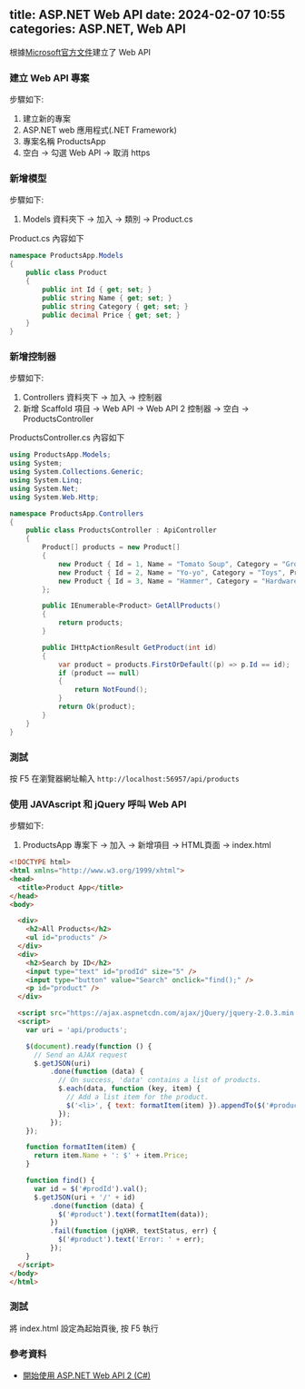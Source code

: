 title: ASP.NET Web API
date: 2024-02-07 10:55
categories: ASP.NET, Web API
----------------------------------

根據[Microsoft官方文件](https://learn.microsoft.com/zh-tw/aspnet/web-api/overview/getting-started-with-aspnet-web-api/tutorial-your-first-web-api)建立了 Web API

### 建立 Web API 專案

步驟如下: 

1. 建立新的專案
2. ASP.NET web 應用程式(.NET Framework)
3. 專案名稱 ProductsApp
4. 空白 -> 勾選 Web API -> 取消 https

### 新增模型

步驟如下: 

1. Models 資料夾下 -> 加入 -> 類別 -> Product.cs

Product.cs 內容如下

``` cs
namespace ProductsApp.Models
{
    public class Product
    {
        public int Id { get; set; }
        public string Name { get; set; }
        public string Category { get; set; }
        public decimal Price { get; set; }
    }
}
```

### 新增控制器

步驟如下: 

1. Controllers 資料夾下 -> 加入 -> 控制器 
2. 新增 Scaffold 項目 -> Web API -> Web API 2 控制器 -> 空白 -> ProductsController

ProductsController.cs 內容如下

``` cs
using ProductsApp.Models;
using System;
using System.Collections.Generic;
using System.Linq;
using System.Net;
using System.Web.Http;

namespace ProductsApp.Controllers
{
    public class ProductsController : ApiController
    {
        Product[] products = new Product[] 
        { 
            new Product { Id = 1, Name = "Tomato Soup", Category = "Groceries", Price = 1 }, 
            new Product { Id = 2, Name = "Yo-yo", Category = "Toys", Price = 3.75M }, 
            new Product { Id = 3, Name = "Hammer", Category = "Hardware", Price = 16.99M } 
        };

        public IEnumerable<Product> GetAllProducts()
        {
            return products;
        }

        public IHttpActionResult GetProduct(int id)
        {
            var product = products.FirstOrDefault((p) => p.Id == id);
            if (product == null)
            {
                return NotFound();
            }
            return Ok(product);
        }
    }
}
```

### 測試

按 F5 在瀏覽器網址輸入 `http://localhost:56957/api/products`

###  使用 JAVAscript 和 jQuery 呼叫 Web API

步驟如下: 

1. ProductsApp 專案下 -> 加入 -> 新增項目 -> HTML頁面 -> index.html

``` html
<!DOCTYPE html>
<html xmlns="http://www.w3.org/1999/xhtml">
<head>
  <title>Product App</title>
</head>
<body>

  <div>
    <h2>All Products</h2>
    <ul id="products" />
  </div>
  <div>
    <h2>Search by ID</h2>
    <input type="text" id="prodId" size="5" />
    <input type="button" value="Search" onclick="find();" />
    <p id="product" />
  </div>

  <script src="https://ajax.aspnetcdn.com/ajax/jQuery/jquery-2.0.3.min.js"></script>
  <script>
    var uri = 'api/products';

    $(document).ready(function () {
      // Send an AJAX request
      $.getJSON(uri)
          .done(function (data) {
            // On success, 'data' contains a list of products.
            $.each(data, function (key, item) {
              // Add a list item for the product.
              $('<li>', { text: formatItem(item) }).appendTo($('#products'));
            });
          });
    });

    function formatItem(item) {
      return item.Name + ': $' + item.Price;
    }

    function find() {
      var id = $('#prodId').val();
      $.getJSON(uri + '/' + id)
          .done(function (data) {
            $('#product').text(formatItem(data));
          })
          .fail(function (jqXHR, textStatus, err) {
            $('#product').text('Error: ' + err);
          });
    }
  </script>
</body>
</html>

```

### 測試

將 index.html 設定為起始頁後, 按 F5 執行

### 參考資料

- [開始使用 ASP.NET Web API 2 (C#)](https://learn.microsoft.com/zh-tw/aspnet/web-api/overview/getting-started-with-aspnet-web-api/tutorial-your-first-web-api)